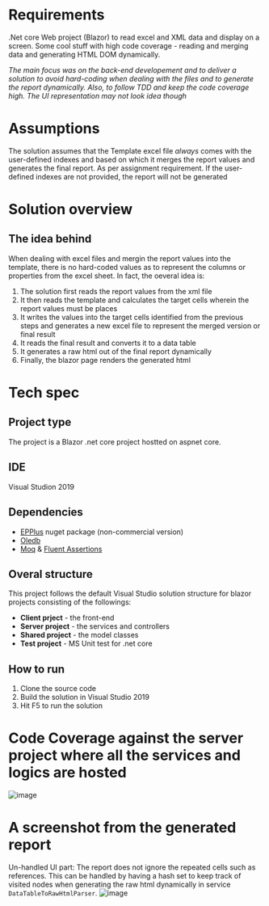 # Requirements
.Net core Web project (Blazor) to read excel and XML data and display on a screen. Some cool stuff with high code coverage - reading and merging data and generating HTML DOM dynamically.

_The main focus was on the back-end developement and to deliver a solution to avoid hard-coding when dealing with the files and to generate the report dynamically. Also, to follow TDD and keep the code coverage high. The UI representation may not look idea though_

# Assumptions
The solution assumes that the Template excel file _always_ comes with the user-defined indexes and based on which it merges the report values and generates the final report. As per assignment requirement. If the user-defined indexes are not provided, the report will not be generated

# Solution overview

## The idea behind
When dealing with excel files and mergin the report values into the template, there is no hard-coded values as to represent the columns or properties from the excel sheet. In fact, the oeveral idea is: 
1. The solution first reads the report values from the xml file
2. It then reads the template and calculates the target cells wherein the report values must be places
3. It writes the values into the target cells identified from the previous steps and generates a new excel file to represent the merged version or final result
4. It reads the final result and converts it to a data table
5. It generates a raw html out of the final report dynamically
6. Finally, the blazor page renders the generated html 

# Tech spec

## Project type
The project is a Blazor .net core project hostted on aspnet core. 

## IDE
Visual Studion 2019

## Dependencies
- [EPPlus](https://www.nuget.org/packages/EPPlus) nuget package (non-commercial version)
- [Oledb](https://www.nuget.org/packages/System.Data.OleDb/)
- [Moq](https://www.nuget.org/packages/moq/) & [Fluent Assertions](https://www.nuget.org/packages/FluentAssertions/)

## Overal structure
This project follows the default Visual Studio solution structure for blazor projects consisting of the followings:
- **Client prject** - the front-end
- **Server project** - the services and controllers
- **Shared project** - the model classes 
- **Test project** - MS Unit test for .net core

## How to run
1. Clone the source code
2. Build the solution in Visual Studio 2019
3. Hit F5 to run the solution

# Code Coverage against the server project where all the services and logics are hosted
![image](https://user-images.githubusercontent.com/7995157/120728525-066fcb00-c4d5-11eb-981f-227d32084dbd.png)

# A screenshot from the generated report
Un-handled UI part: The report does not ignore the repeated cells such as references. This can be handled by having a hash set to keep track of visited nodes when generating the raw html dynamically in service `DataTableToRawHtmlParser`.
![image](https://user-images.githubusercontent.com/7995157/120767344-08587f00-c513-11eb-80e5-915921c3b2be.png)

